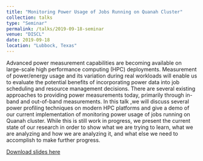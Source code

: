 ```yaml
---
title: "Monitoring Power Usage of Jobs Running on Quanah Cluster"
collection: talks
type: "Seminar"
permalink: /talks/2019-09-18-seminar
venue: "DISCL"
date: 2019-09-18
location: "Lubbock, Texas"
---
```


Advanced power measurement capabilities are becoming available on large-scale high performance computing (HPC) deployments. Measurement of power/energy usage and its variation during real workloads will enable us to evaluate the potential benefits of incorporating power data into job scheduling and resource management decisions. There are several existing approaches to providing power measurements today, primarily through in-band and out-of-band measurements. In this talk ,we will discuss several power profiling techniques on modern HPC platforms and give a demo of our current implementation of monitoring power usage of jobs running on Quanah cluster. While this is still work in progress, we present the current state of our research in order to show what we are trying to learn, what we are analyzing and how we are analyzing it, and what else we need to accomplish to make further progress.

[Download slides here](https://artlands.github.io/files/2019-09-18-Monitoring-Power-Usage-of-Jobs-Running-on-Quanah-Cluster.pdf)